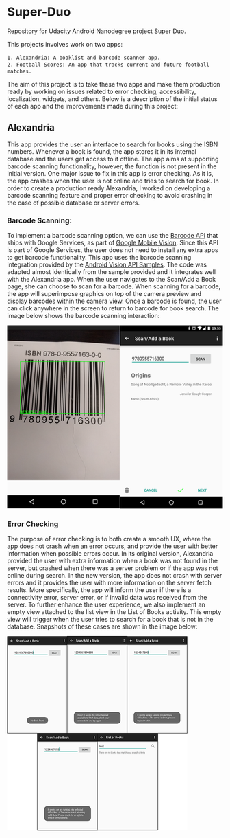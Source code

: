 # Super-Duo
Repository for Udacity Android Nanodegree project Super Duo.

This projects involves work on two apps:

    1. Alexandria: A booklist and barcode scanner app.
    2. Football Scores: An app that tracks current and future football matches.

The aim of this project is to take these two apps and make them production ready by working on issues related to error checking, accessibility, localization, widgets, and others. Below is a description of the initial status of each app and the improvements made during this project:

## Alexandria

This app provides the user an interface to search for books using the ISBN numbers. Whenever a book is found, the app stores it in its internal database and the users get access to it offline. The app aims at supporting barcode scanning functionality, however, the function is not present in the initial version. One major issue to fix in this app is error checking. As it is, the app crashes when the user is not online and tries to search for book. In order to create a production ready Alexandria, I worked on developing a barcode scanning feature and proper error checking to avoid crashing in the case of possible database or server errors.

### Barcode Scanning:

To implement a barcode scanning option, we can use the [Barcode API](https://developers.google.com/vision/barcodes-overview) that ships with Google Services, as part of [Google Mobile Vision](https://developers.google.com/vision/). Since this API is part of Google Services, the user does not need to install any extra apps to get barcode functionality. This app uses the barcode scanning integration provided by the [Android Vision API Samples](https://github.com/googlesamples/android-vision#android-vision-api-samples). The code was adapted almost identically from the sample provided and it integrates well with the Alexandria app. When the user navigates to the Scan/Add a Book page, she can choose to scan for a barcode. When scanning for a barcode, the app will superimpose graphics on top of the camera preview and display barcodes within the camera view. Once a barcode is found, the user can click anywhere in the screen to return to barcode for book search. The image below shows the barcode scanning interaction:

![Barcode Scanning](/app_pics/alexandria1_small.png)

### Error Checking

The purpose of error checking is to both create a smooth UX, where the app does not crash when an error occurs, and provide the user with better information when possible errors occur. In its original version, Alexandria provided the user with extra information when a book was not found in the server, but crashed when there was a server problem or if the app was not online during search. In the new version, the app does not crash with server errors and it provides the user with more information on the server fetch results. More specifically, the app will inform the user if there is a connectivity error, server error, or if invalid data was received from the server. To further enhance the user experience, we also implement an empty view attached to the list view in the List of Books activity. This empty view will trigger when the user tries to search for a book that is not in the database. Snapshots of these cases are shown in the image below:    

![Error Checking](/app_pics/alexandria2_small.png)

